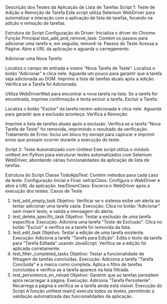 Descrição dos Testes da Aplicação de Lista de Tarefas
Script 1: Teste de Adição e Remoção de Tarefa
Este script utiliza Selenium WebDriver para automatizar a interação com a aplicação de lista de tarefas, focando na adição e remoção de tarefas.

Estrutura do Script
Configuração do Driver: Inicializa o driver do Chrome.
Função Principal test_add_and_remove_task: Contém os passos para adicionar uma tarefa e, em seguida, removê-la.
Passos do Teste
Acessa a Página: Abre a URL da aplicação e aguarda o carregamento.

Adicionar uma Nova Tarefa:

Localiza o campo de entrada e insere "Nova Tarefa de Teste".
Localiza o botão "Adicionar" e clica nele.
Aguarda um pouco para garantir que a tarefa seja adicionada ao DOM.
Imprime a lista de tarefas atuais após a adição.
Verifica se a Tarefa foi Adicionada:

Utiliza WebDriverWait para encontrar a nova tarefa na lista.
Se a tarefa for encontrada, imprime confirmação e tenta excluir a tarefa.
Excluir a Tarefa:

Localiza o botão "Excluir" da tarefa recém-adicionada e clica nele.
Aguarda para garantir que a exclusão aconteça.
Verifica a Remoção:

Imprime a lista de tarefas atuais após a exclusão.
Verifica se a tarefa "Nova Tarefa de Teste" foi removida, imprimindo o resultado da verificação.
Tratamento de Erros: Inclui um bloco try-except para capturar e imprimir erros que possam ocorrer durante a execução do teste.

Script 2: Teste Automatizado com Unittest
Este script utiliza o módulo unittest em Python para estruturar testes automatizados com Selenium WebDriver, abordando várias funcionalidades da aplicação de lista de tarefas.

Estrutura do Script
Classe TodoAppTest: Contém métodos para cada caso de teste.
Configuração Inicial e Final:
setUpClass: Configura o WebDriver e abre a URL da aplicação.
tearDownClass: Encerra o WebDriver após a execução dos testes.
Casos de Teste

1. test_add_empty_task
Objetivo: Verificar se o sistema exibe um alerta ao tentar adicionar uma tarefa vazia.
Execução: Clica no botão "Adicionar" sem inserir texto, e valida a mensagem do alerta.
2. test_delete_specific_task
Objetivo: Testar a exclusão de uma tarefa específica.
Execução:
Adiciona uma tarefa "Teste de Exclusão".
Clica no botão "Excluir" e verifica se a tarefa foi removida da lista.
3. test_edit_task
Objetivo: Testar a edição de uma tarefa existente.
Execução:
Adiciona a tarefa "Tarefa para Edição".
Edita o texto da tarefa para "Tarefa Editada" usando JavaScript.
Verifica se a edição foi aplicada corretamente.
4. test_filter_completed_tasks
Objetivo: Testar a funcionalidade de filtragem de tarefas concluídas.
Execução:
Adiciona a tarefa "Tarefa Concluída" e a marca como completa.
Aplica o filtro de tarefas concluídas e verifica se a tarefa aparece na lista filtrada.
5. test_persistence_on_reload
Objetivo: Garantir que as tarefas persistem após recarregar a página.
Execução:
Adiciona "Tarefa Persistente".
Recarrega a página e verifica se a tarefa ainda está visível.
Execução do Script
A função unittest.main() executa todos os testes, permitindo a validação automatizada das funcionalidades da aplicação.
